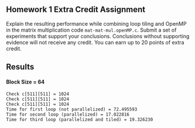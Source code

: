 ## Homework 1 Extra Credit Assignment

Explain the resulting performance while combining loop tiling and OpenMP in the matrix multiplication code `mat-mat-mul.openMP.c`. Submit a set of experiments that support your conclusions. Conclusions without supporting evidence will not receive any credit. You can earn up to 20 points of extra credit.

## Results

#### Block Size = 64

```
Check c[511][511] = 1024
Check c[511][511] = 1024
Check c[511][511] = 1024
Time for first loop (not parallelized) = 72.495593
Time for second loop (parallelized) = 17.022816
Time for third loop (parallelized and tiled) = 19.326230
```
